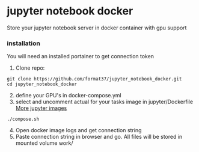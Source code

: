 # jupyter notebook docker
Store your jupyter notebook server in docker container with gpu support   
### installation
You will need an installed portainer to get connection token
1. Clone repo:
```
git clone https://github.com/format37/jupyter_notebook_docker.git
cd jupyter_notebook_docker
```
2. define your GPU's in docker-compose.yml   
3. select and uncomment actual for your tasks image in jupyter/Dockerfile   
[More jupyter images](https://hub.docker.com/u/jupyter)
```
./compose.sh
```
4. Open docker image logs and get connection string   
5. Paste connection string in browser and go. All files will be stored in mounted volume work/

